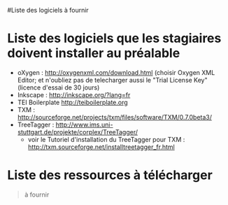 #Liste des logiciels à fournir

# Liste des logiciels que les stagiaires doivent installer au préalable #

  * oXygen : http://oxygenxml.com/download.html (choisir Oxygen XML Editor; et n'oubliez pas de telecharger aussi le "Trial License Key" (licence d'essai de 30 jours)
  * Inkscape : http://inkscape.org/?lang=fr
  * TEI Boilerplate http://teiboilerplate.org
  * TXM : http://sourceforge.net/projects/txm/files/software/TXM/0.7.0beta3/
  * TreeTagger : http://www.ims.uni-stuttgart.de/projekte/corplex/TreeTagger/
    * voir le Tutoriel d'installation du TreeTagger pour TXM : http://txm.sourceforge.net/installtreetagger_fr.html

# Liste des ressources à télécharger #

> à fournir